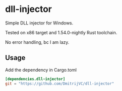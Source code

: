 # dll-injector

Simple DLL injector for Windows.

Tested on x86 target and 1.54.0-nightly Rust toolchain.

No error handling, bc I am lazy.


## Usage

Add the dependency in Cargo.toml
```toml
[dependencies.dll-injector]
git = "https://github.com/DmitrijVC/dll-injector"
```
